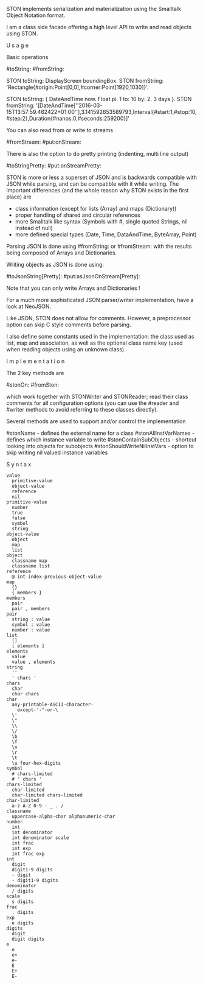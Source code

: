 STON implements serialization and materialization using the Smalltalk Object Notation format.

I am a class side facade offering a high level API to write and read objects using STON.

U s a g e

Basic operations

  #toString:
  #fromString:

  STON toString: DisplayScreen boundingBox.
  STON fromString:  'Rectangle{#origin:Point[0,0],#corner:Point[1920,1030]}'.

  STON toString: { DateAndTime now. Float pi. 1 to: 10 by: 2. 3 days }.
  STON fromString:  '[DateAndTime[''2016-03-15T13:57:59.462422+01:00''],3.141592653589793,Interval{#start:1,#stop:10,#step:2},Duration{#nanos:0,#seconds:259200}]'

You can also read from or write to streams

  #fromStream:
  #put:onStream:

There is also the option to do pretty printing (indenting, multi line output) 

  #toStringPretty:
  #put:onStreamPretty:

STON is more or less a superset of JSON and is backwards compatible with JSON while parsing, and can be compatible with it while writing. The important differences (and the whole reason why STON exists in the first place) are 

  - class information (except for lists (Array) and maps (Dictionary))
  - proper handling of shared and circular references
  - more Smalltalk like syntax (Symbols with #, single quoted Strings, nil instead of null)
  - more defined special types (Date, Time, DataAndTime, ByteArray, Point)

Parsing JSON is done using #fromString: or #fromStream: with the results being composed of Arrays and Dictionaries.

Writing objects as JSON is done using: 

  #toJsonString[Pretty]:
  #put:asJsonOnStream[Pretty]:

Note that you can only write Arrays and Dictionaries !

For a much more sophisticated JSON parser/writer implementation, have a look at NeoJSON.

Like JSON, STON does not allow for comments. However, a preprocessor option can skip C style comments before parsing.

I also define some constants used in the implementation: the class used as list, map and association, as well as the optional class name key (used when reading objects using an unknown class).


I m p l e m e n t a t i o n

The 2 key methods are

  #stonOn:
  #fromSton:

which work together with STONWriter and STONReader; read their class comments for all configuration options (you can use the #reader and #writer methods to avoid referring to these classes directly).

Several methods are used to support and/or control the implementation

  #stonName - defines the external name for a class
  #stonAllInstVarNames - defines which instance variable to write
  #stonContainSubObjects - shortcut looking into objects for subobjects
  #stonShouldWriteNilInstVars - option to skip writing nil valued instance variables


S y n t a x

	value
	  primitive-value
	  object-value
	  reference
	  nil
	primitive-value
	  number
	  true
	  false
	  symbol
	  string
	object-value
	  object
	  map
	  list
	object
	  classname map
	  classname list
	reference
	  @ int-index-previous-object-value
	map
	  {}
	  { members }
	members
	  pair
	  pair , members
	pair
	  string : value
	  symbol : value
	  number : value
	list
	  []
	  [ elements ]
	elements
	  value 
	  value , elements
	string
	  ''
	  ' chars '
	chars
	  char
	  char chars
	char
	  any-printable-ASCII-character-
	    except-'-"-or-\
	  \'
	  \"
	  \\
	  \/
	  \b
	  \f
	  \n
	  \r
	  \t
	  \u four-hex-digits
	symbol
	  # chars-limited
	  # ' chars '
	chars-limited
	  char-limited
	  char-limited chars-limited
	char-limited
	  a-z A-Z 0-9 - _ . /
	classname
	  uppercase-alpha-char alphanumeric-char
	number
	  int
	  int denominator
	  int denominator scale
	  int frac
	  int exp
	  int frac exp
	int
	  digit
	  digit1-9 digits 
	  - digit
	  - digit1-9 digits
	denominator
	  / digits
	scale
	  s digits
	frac
	  . digits
	exp
	  e digits
	digits
	  digit
	  digit digits
	e
	  e
	  e+
	  e-
	  E
	  E+
	  E-
